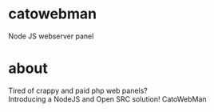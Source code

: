 # catowebman
Node JS webserver panel
# about
Tired of crappy and paid php web panels?<br/>
Introducing a NodeJS and Open SRC solution! CatoWebMan
